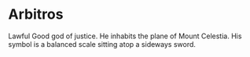 # Arbitros
Lawful Good god of justice. He inhabits the plane of Mount Celestia. His symbol is a balanced scale sitting atop a sideways sword.